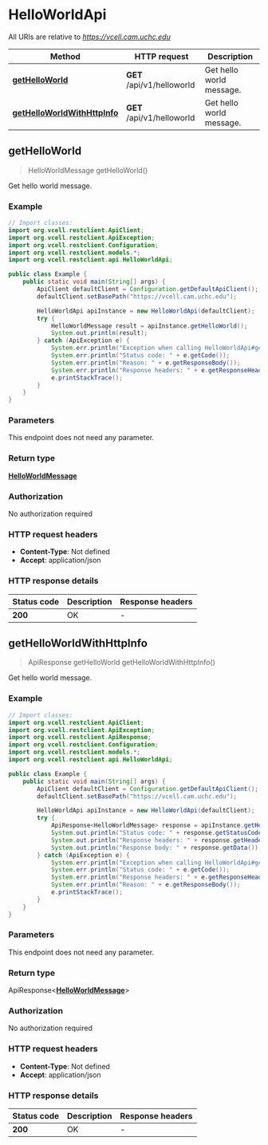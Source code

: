 # HelloWorldApi

All URIs are relative to *https://vcell.cam.uchc.edu*

| Method | HTTP request | Description |
|------------- | ------------- | -------------|
| [**getHelloWorld**](HelloWorldApi.md#getHelloWorld) | **GET** /api/v1/helloworld | Get hello world message. |
| [**getHelloWorldWithHttpInfo**](HelloWorldApi.md#getHelloWorldWithHttpInfo) | **GET** /api/v1/helloworld | Get hello world message. |



## getHelloWorld

> HelloWorldMessage getHelloWorld()

Get hello world message.

### Example

```java
// Import classes:
import org.vcell.restclient.ApiClient;
import org.vcell.restclient.ApiException;
import org.vcell.restclient.Configuration;
import org.vcell.restclient.models.*;
import org.vcell.restclient.api.HelloWorldApi;

public class Example {
    public static void main(String[] args) {
        ApiClient defaultClient = Configuration.getDefaultApiClient();
        defaultClient.setBasePath("https://vcell.cam.uchc.edu");

        HelloWorldApi apiInstance = new HelloWorldApi(defaultClient);
        try {
            HelloWorldMessage result = apiInstance.getHelloWorld();
            System.out.println(result);
        } catch (ApiException e) {
            System.err.println("Exception when calling HelloWorldApi#getHelloWorld");
            System.err.println("Status code: " + e.getCode());
            System.err.println("Reason: " + e.getResponseBody());
            System.err.println("Response headers: " + e.getResponseHeaders());
            e.printStackTrace();
        }
    }
}
```

### Parameters

This endpoint does not need any parameter.

### Return type

[**HelloWorldMessage**](HelloWorldMessage.md)


### Authorization

No authorization required

### HTTP request headers

- **Content-Type**: Not defined
- **Accept**: application/json

### HTTP response details
| Status code | Description | Response headers |
|-------------|-------------|------------------|
| **200** | OK |  -  |

## getHelloWorldWithHttpInfo

> ApiResponse<HelloWorldMessage> getHelloWorld getHelloWorldWithHttpInfo()

Get hello world message.

### Example

```java
// Import classes:
import org.vcell.restclient.ApiClient;
import org.vcell.restclient.ApiException;
import org.vcell.restclient.ApiResponse;
import org.vcell.restclient.Configuration;
import org.vcell.restclient.models.*;
import org.vcell.restclient.api.HelloWorldApi;

public class Example {
    public static void main(String[] args) {
        ApiClient defaultClient = Configuration.getDefaultApiClient();
        defaultClient.setBasePath("https://vcell.cam.uchc.edu");

        HelloWorldApi apiInstance = new HelloWorldApi(defaultClient);
        try {
            ApiResponse<HelloWorldMessage> response = apiInstance.getHelloWorldWithHttpInfo();
            System.out.println("Status code: " + response.getStatusCode());
            System.out.println("Response headers: " + response.getHeaders());
            System.out.println("Response body: " + response.getData());
        } catch (ApiException e) {
            System.err.println("Exception when calling HelloWorldApi#getHelloWorld");
            System.err.println("Status code: " + e.getCode());
            System.err.println("Response headers: " + e.getResponseHeaders());
            System.err.println("Reason: " + e.getResponseBody());
            e.printStackTrace();
        }
    }
}
```

### Parameters

This endpoint does not need any parameter.

### Return type

ApiResponse<[**HelloWorldMessage**](HelloWorldMessage.md)>


### Authorization

No authorization required

### HTTP request headers

- **Content-Type**: Not defined
- **Accept**: application/json

### HTTP response details
| Status code | Description | Response headers |
|-------------|-------------|------------------|
| **200** | OK |  -  |

